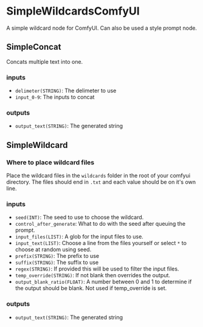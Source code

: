 # SimpleWildcardsComfyUI

A simple wildcard node for ComfyUI. Can also be used a style prompt node.

## SimpleConcat

Concats multiple text into one.

### inputs

- `delimeter(STRING)`: The delimeter to use
- `input_0-9`: The inputs to concat

### outputs

- `output_text(STRING)`: The generated string

## SimpleWildcard

### Where to place wildcard files

Place the wildcard files in the `wildcards` folder in the root of your comfyui directory.
The files should end in `.txt` and each value should be on it's own line.

### inputs

- `seed(INT)`: The seed to use to choose the wildcard.
- `control_after_generate`: What to do with the seed after queuing the prompt.
- `input_files(LIST)`: A glob for the input files to use.
- `input_text(LIST)`: Choose a line from the files yourself or select `*` to choose at random using seed.
- `prefix(STRING)`: The prefix to use
- `suffix(STRING)`: The suffix to use
- `regex(STRING)`: If provided this will be used to filter the input files.
- `temp_override(STRING)`: If not blank then overrides the output.
- `output_blank_ratio(FLOAT)`: A number between 0 and 1 to determine if the output should be blank. Not used if temp_override is set.

### outputs

- `output_text(STRING)`: The generated string
